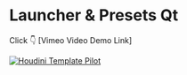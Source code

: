 # Launcher & Presets Qt

Click :point_down: [Vimeo Video Demo Link]

[![Houdini Template Pilot](https://ibb.co/31hTTs2)](https://vimeo.com/940411452/2ecdccfa10)

